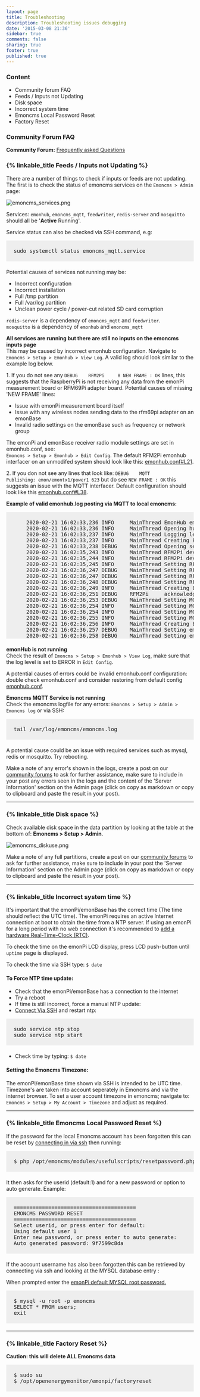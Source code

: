 ```yaml
---
layout: page
title: Troubleshooting
description: Troubleshooting issues debugging
date: '2015-03-08 21:36'
sidebar: true
comments: false
sharing: true
footer: true
published: true
---
```


<style>.code {font-family:monospace; font-size:14px; background-color: #eee; padding: 20px; margin-bottom:20px}</style>

### Content

- Community forum FAQ
- Feeds / Inputs not Updating
- Disk space
- Incorrect system time
- Emoncms Local Password Reset
- Factory Reset

### Community Forum FAQ

**Community Forum:** [Frequently asked Questions](https://community.openenergymonitor.org/t/frequently-asked-questions/3005)

### {% linkable_title Feeds / Inputs not Updating %}

There are a number of things to check if inputs or feeds are not updating. The first is to check the status of emoncms services on the `Emoncms > Admin` page:

![emoncms_services.png](/images/setup/emoncms_services.png)

Services: `emonhub`, `emoncms_mqtt`, `feedwriter`, `redis-server` and `mosquitto` should all be '**Active** Running'.

Service status can also be checked via SSH command, e.g:

<pre class="code">sudo systemctl status emoncms_mqtt.service</pre>

Potential causes of services not running may be: 

- Incorrect configuration
- Incorrect installation
- Full /tmp partition
- Full /var/log partition
- Unclean power cycle / power-cut related SD card corruption 

`redis-server` is a dependency of `emoncms_mqtt` and `feedwriter`.<br>
`mosquitto` is a dependency of `emonhub` and `emoncms_mqtt`

**All services are running but there are still no inputs on the emoncms inputs page**<br>
This may be caused by incorrect emonhub configuration. Navigate to `Emoncms > Setup > Emonhub > View Log`. A valid log should look similar to the example log below. 

1\. If you do not see any `DEBUG    RFM2Pi     8 NEW FRAME : OK` lines, this suggests that the RaspberryPi is not receiving any data from the emonPi measurement board or RFM69Pi adapter board. Potential causes of missing 'NEW FRAME' lines:

- Issue with emonPi measurement board itself
- Issue with any wireless nodes sending data to the rfm69pi adapter on an emonBase
- Invalid radio settings on the emonBase such as frequency or network group

The emonPi and emonBase receiver radio module settings are set in emonhub.conf, see:<br> `Emoncms > Setup > Emonhub > Edit Config`. The default RFM2Pi emonhub interfacer on an unmodifed system should look like this: [emonhub.conf#L21](https://github.com/openenergymonitor/emonhub/blob/emon-pi/conf/emonpi.default.emonhub.conf#L21).

2\. If you don not see any lines that look like: `DEBUG    MQTT       Publishing: emon/emontx1/power1 623` but do see `NEW FRAME : OK` this suggests an issue with the MQTT interfacer. Default configuration should look like this [emonhub.conf#L38](https://github.com/openenergymonitor/emonhub/blob/emon-pi/conf/emonpi.default.emonhub.conf#L38).


**Example of valid emonhub.log posting via MQTT to local emoncms:**

<pre class="code" style="white-space:pre; height:300px;">
    2020-02-21 16:02:33,236 INFO     MainThread EmonHub emonHub emon-pi variant v3-beta
    2020-02-21 16:02:33,236 INFO     MainThread Opening hub...
    2020-02-21 16:02:33,237 INFO     MainThread Logging level set to DEBUG
    2020-02-21 16:02:33,237 INFO     MainThread Creating EmonHubJeeInterfacer 'RFM2Pi' 
    2020-02-21 16:02:33,238 DEBUG    MainThread Opening serial port: /dev/ttyAMA0 @ 38400 bits/s
    2020-02-21 16:02:35,243 INFO     MainThread RFM2Pi device firmware version: [RF12demo.14]
    2020-02-21 16:02:35,244 INFO     MainThread RFM2Pi device current settings:  E i5 g210 @ 433 MHz q1
    2020-02-21 16:02:35,245 INFO     MainThread Setting RFM2Pi calibration: 230V (1p)
    2020-02-21 16:02:36,247 DEBUG    MainThread Setting RFM2Pi interval: 60
    2020-02-21 16:02:36,247 DEBUG    MainThread Setting RFM2Pi pubchannels: ['ToEmonCMS']
    2020-02-21 16:02:36,248 DEBUG    MainThread Setting RFM2Pi subchannels: ['ToRFM12']
    2020-02-21 16:02:36,249 INFO     MainThread Creating EmonHubMqttInterfacer 'MQTT' 
    2020-02-21 16:02:36,251 DEBUG    RFM2Pi     acknowledged command: > 1p
    2020-02-21 16:02:36,253 DEBUG    MainThread Setting MQTT subchannels: ['ToEmonCMS']
    2020-02-21 16:02:36,254 INFO     MainThread Setting MQTT node_format_enable: 1
    2020-02-21 16:02:36,254 INFO     MainThread Setting MQTT nodevar_format_enable: 1
    2020-02-21 16:02:36,255 INFO     MainThread Setting MQTT nodevar_format_basetopic: emon/
    2020-02-21 16:02:36,256 INFO     MainThread Creating EmonHubEmoncmsHTTPInterfacer 'emoncmsorg' 
    2020-02-21 16:02:36,257 DEBUG    MainThread Setting emoncmsorg pubchannels: ['ToRFM12']
    2020-02-21 16:02:36,258 DEBUG    MainThread Setting emoncmsorg subchannels: ['ToEmonCMS']
    2020-02-21 16:02:36,258 WARNING  MainThread Setting emoncmsorg apikey: obscured
    2020-02-21 16:02:36,258 INFO     MainThread Setting emoncmsorg url: https://emoncms.org
    2020-02-21 16:02:36,259 INFO     MainThread Setting emoncmsorg senddata: 0
    2020-02-21 16:02:36,259 INFO     MainThread Setting emoncmsorg sendstatus: 1
    2020-02-21 16:02:36,352 DEBUG    RFM2Pi     RFM2Pi broadcasting time: 16:02
    2020-02-21 16:02:36,559 DEBUG    RFM2Pi     acknowledged command: <nn> i     - set node ID (standard node ids are 1..30)
    2020-02-21 16:02:36,663 DEBUG    RFM2Pi     acknowledged command: <n> b      - set MHz band (4 = 433, 8 = 868, 9 = 915)
    2020-02-21 16:02:36,768 DEBUG    RFM2Pi     acknowledged command: <nnnn> o   - change frequency offset within the band (default 1600)
    2020-02-21 16:02:36,976 DEBUG    RFM2Pi     acknowledged command: <nnn> g    - set network group (RFM12 only allows 212, 0 = any)
    2020-02-21 16:02:37,080 DEBUG    RFM2Pi     acknowledged command: <n> c      - set collect mode (advanced, normally 0)
    2020-02-21 16:02:37,313 DEBUG    RFM2Pi     acknowledged command: ...,<nn> a - send data packet to node <nn>, request ack
    2020-02-21 16:02:37,417 DEBUG    RFM2Pi     acknowledged command: ...,<nn> s - send data packet to node <nn>, no ack
    2020-02-21 16:02:37,521 DEBUG    RFM2Pi     acknowledged command: <n> q      - set quiet mode (1 = don't report bad packets)
    2020-02-21 16:02:37,626 DEBUG    RFM2Pi     acknowledged command: <n> x      - set reporting format (0: decimal, 1: hex, 2: hex+ascii)
    2020-02-21 16:02:37,732 DEBUG    RFM2Pi     acknowledged command: <nnn> y    - enable signal strength trace mode, default:0 (disabled)
    2020-02-21 16:02:37,837 DEBUG    RFM2Pi     acknowledged command: sample interval <nnn> secs/100 (0.01s-2.5s) eg 10y=0.1s
    2020-02-21 16:02:38,147 DEBUG    RFM2Pi     acknowledged command: <hchi>,<hclo>,<addr>,<cmd> f     - FS20 command (868 MHz)
    2020-02-21 16:02:38,252 DEBUG    RFM2Pi     acknowledged command: <addr>,<dev>,<on> k              - KAKU command (433 MHz)
    2020-02-21 16:02:38,456 DEBUG    RFM2Pi     device settings updated: E i5 g210 @ 433 MHz q1
    2020-02-21 16:02:38,559 DEBUG    RFM2Pi     7 NEW FRAME : OK 24 164 0 0 0 151 2 27 0 1 0 0 0 (-45)
    2020-02-21 16:02:38,561 DEBUG    RFM2Pi     7 Timestamp : 1582300958.5596843
    2020-02-21 16:02:38,561 DEBUG    RFM2Pi     7 From Node : 24
    2020-02-21 16:02:38,562 DEBUG    RFM2Pi     7    Values : [16.400000000000002, 0, 66.3, 2.7, 1]
    2020-02-21 16:02:38,562 DEBUG    RFM2Pi     7      RSSI : -45
    2020-02-21 16:02:38,563 DEBUG    RFM2Pi     7 Sent to channel(start)' : ToEmonCMS
    2020-02-21 16:02:38,563 DEBUG    RFM2Pi     7 Sent to channel(end)' : ToEmonCMS
    2020-02-21 16:02:38,665 DEBUG    RFM2Pi     acknowledged command: > 0,16,2,0,0s
    2020-02-21 16:02:38,763 INFO     MQTT       Connecting to MQTT Server
    2020-02-21 16:02:38,767 DEBUG    RFM2Pi     confirmed sent packet size: -> 4 b
    2020-02-21 16:02:38,866 INFO     MQTT       connection status: Connection successful
    2020-02-21 16:02:38,867 DEBUG    MQTT       CONACK => Return code: 0
    2020-02-21 16:02:38,871 DEBUG    RFM2Pi     8 NEW FRAME : OK 19 181 0 0 0 37 2 28 0 1 0 0 0 (-49)
    2020-02-21 16:02:38,872 DEBUG    RFM2Pi     8 Timestamp : 1582300958.87131
    2020-02-21 16:02:38,873 DEBUG    RFM2Pi     8 From Node : 19
    2020-02-21 16:02:38,873 DEBUG    RFM2Pi     8    Values : [18.1, 0, 54.900000000000006, 2.8000000000000003, 1]
    2020-02-21 16:02:38,874 DEBUG    RFM2Pi     8      RSSI : -49
    2020-02-21 16:02:38,874 DEBUG    RFM2Pi     8 Sent to channel(start)' : ToEmonCMS
    2020-02-21 16:02:38,874 DEBUG    RFM2Pi     8 Sent to channel(end)' : ToEmonCMS
    2020-02-21 16:02:38,881 DEBUG    emoncmsorg Buffer size: 1
    2020-02-21 16:02:38,969 INFO     MQTT       on_subscribe
    2020-02-21 16:02:38,970 DEBUG    MQTT       Publishing: emon/emonth1/temperature 18.1
    2020-02-21 16:02:38,977 DEBUG    MQTT       Publishing: emon/emonth1/external temperature 0
    2020-02-21 16:02:38,978 DEBUG    MQTT       Publishing: emon/emonth1/humidity 54.900000000000006
    2020-02-21 16:02:38,980 DEBUG    MQTT       Publishing: emon/emonth1/battery 2.8000000000000003
    2020-02-21 16:02:38,981 DEBUG    MQTT       Publishing: emon/emonth1/pulsecount 1
    2020-02-21 16:02:38,982 DEBUG    MQTT       Publishing: emon/emonth1/rssi -49
    2020-02-21 16:02:38,984 INFO     MQTT       Publishing: emonhub/rx/19/values 18.1,0,54.900000000000006,2.8000000000000003,1,-49
    2020-02-21 16:02:39,480 DEBUG    RFM2Pi     9 NEW FRAME : OK 22 175 0 0 0 47 2 28 0 1 0 0 0 (-44)
    2020-02-21 16:02:39,481 DEBUG    RFM2Pi     9 Timestamp : 1582300959.4804919
    2020-02-21 16:02:39,482 DEBUG    RFM2Pi     9 From Node : 22
    2020-02-21 16:02:39,482 DEBUG    RFM2Pi     9    Values : [17.5, 0, 55.900000000000006, 2.8000000000000003, 1]
    2020-02-21 16:02:39,483 DEBUG    RFM2Pi     9      RSSI : -44
    2020-02-21 16:02:39,483 DEBUG    RFM2Pi     9 Sent to channel(start)' : ToEmonCMS
    2020-02-21 16:02:39,484 DEBUG    RFM2Pi     9 Sent to channel(end)' : ToEmonCMS
    2020-02-21 16:02:39,594 DEBUG    MQTT       Publishing: emon/emonth4/temperature 17.5
    2020-02-21 16:02:39,595 DEBUG    MQTT       Publishing: emon/emonth4/external temperature 0
    2020-02-21 16:02:39,597 DEBUG    MQTT       Publishing: emon/emonth4/humidity 55.900000000000006
    2020-02-21 16:02:39,598 DEBUG    MQTT       Publishing: emon/emonth4/battery 2.8000000000000003
    2020-02-21 16:02:39,600 DEBUG    MQTT       Publishing: emon/emonth4/pulsecount 1
    2020-02-21 16:02:39,601 DEBUG    MQTT       Publishing: emon/emonth4/rssi -44
    2020-02-21 16:02:39,602 INFO     MQTT       Publishing: emonhub/rx/22/values 17.5,0,55.900000000000006,2.8000000000000003,1,-44
    2020-02-21 16:02:41,904 DEBUG    RFM2Pi     10 NEW FRAME : OK 10 111 2 226 1 0 0 0 0 220 90 84 220 1 0 155 5 1 0 0 0 0 0 0 0 0 0 (-53)
    2020-02-21 16:02:41,905 DEBUG    RFM2Pi     10 Timestamp : 1582300961.904312
    2020-02-21 16:02:41,906 DEBUG    RFM2Pi     10 From Node : 10
    2020-02-21 16:02:41,906 DEBUG    RFM2Pi     10    Values : [623, 482, 0, 0, 232.6, 121940, 66971, 0, 0]
    2020-02-21 16:02:41,907 DEBUG    RFM2Pi     10      RSSI : -53
    2020-02-21 16:02:41,907 DEBUG    RFM2Pi     10 Sent to channel(start)' : ToEmonCMS
    2020-02-21 16:02:41,908 DEBUG    RFM2Pi     10 Sent to channel(end)' : ToEmonCMS
    2020-02-21 16:02:42,019 DEBUG    MQTT       Publishing: emon/emontx1/power1 623
    2020-02-21 16:02:42,020 DEBUG    MQTT       Publishing: emon/emontx1/power2 482
    2020-02-21 16:02:42,021 DEBUG    MQTT       Publishing: emon/emontx1/power3 0
    2020-02-21 16:02:42,022 DEBUG    MQTT       Publishing: emon/emontx1/power4 0
    2020-02-21 16:02:42,023 DEBUG    MQTT       Publishing: emon/emontx1/vrms 232.6
    2020-02-21 16:02:42,023 DEBUG    MQTT       Publishing: emon/emontx1/e1 121940
    2020-02-21 16:02:42,024 DEBUG    MQTT       Publishing: emon/emontx1/e2 66971
    2020-02-21 16:02:42,025 DEBUG    MQTT       Publishing: emon/emontx1/e3 0
    2020-02-21 16:02:42,026 DEBUG    MQTT       Publishing: emon/emontx1/e4 0
    2020-02-21 16:02:42,028 DEBUG    MQTT       Publishing: emon/emontx1/rssi -53
    2020-02-21 16:02:42,029 INFO     MQTT       Publishing: emonhub/rx/10/values 623,482,0,0,232.6,121940,66971,0,0,-53
</pre>

**emonHub is not running**<br>
Check the result of `Emoncms > Setup > Emonhub > View Log`, make sure that the log level is set to ERROR in `Edit Config`. 

A potential causes of errors could be invalid emonhub.conf configuration: double check emonhub.conf and consider restoring from default config [emonhub.conf](https://github.com/openenergymonitor/emonhub/blob/emon-pi/conf/emonpi.default.emonhub.conf).

**Emoncms MQTT Service is not running**<br>
Check the emoncms logfile for any errors: `Emoncms > Setup > Admin > Emoncms log` or via SSH:

<pre class="code">tail /var/log/emoncms/emoncms.log</pre>

A potential cause could be an issue with required services such as mysql, redis or mosquitto. Try rebooting.

Make a note of any error's shown in the logs, create a post on our [community forums](https://community.openenergymonitor.org/) to ask for further assistance, make sure to include in your post any errors seen in the logs and the content of the 'Server Information' section on the Admin page (click on copy as markdown or copy to clipboard and paste the result in your post).



---

### {% linkable_title Disk space %}

Check available disk space in the data partition by looking at the table at the bottom of: **Emoncms > Setup > Admin**.

![emoncms_diskuse.png](/images/setup/emoncms_diskuse.png)

Make a note of any full partitions, create a post on our [community forums](https://community.openenergymonitor.org/) to ask for further assistance, make sure to include in your post the 'Server Information' section on the Admin page (click on copy as markdown or copy to clipboard and paste the result in your post).

---

### {% linkable_title Incorrect system time %}

It's important that the emonPi/emonBase has the correct time (The time should reflect the UTC time). The emonPi requires an active Internet connection at boot to obtain the time from a NTP server. If using an emonPi for a long period with no web connection it's recommended to [add a hardware Real-Time-Clock (RTC)](https://wiki.openenergymonitor.org/index.php/EmonPi#Adding_a_Real_Time_Clock_.28RTC.29).


To check the time on the emonPi LCD display, press LCD push-button until `uptime` page is displayed.

To check the time via SSH type: `$ date`

#### To Force NTP time update:

   - Check that the emonPi/emonBase has a connection to the internet
   - Try a reboot
   - If time is still incorrect, force a manual NTP update:
   - [Connect Via SSH](/technical/credentials/#ssh) and restart ntp:
   
<pre class="code">
sudo service ntp stop
sudo service ntp start
</pre>

   -  Check time by typing: `$ date`

#### Setting the Emoncms Timezone:

The emonPi/emonBase time shown via SSH is intended to be UTC time. Timezone's are taken into account seperately in Emoncms and via the internet browser. To set a user account timezone in emoncms; navigate to: `Emoncms > Setup > My Account > Timezone` and adjust as required.

---

### {% linkable_title Emoncms Local Password Reset %}

If the password for the local Emoncms account has been forgotten this can be reset by [connecting in via ssh](/technical/credentials/#ssh) then running:

<pre class="code">$ php /opt/emoncms/modules/usefulscripts/resetpassword.php</pre>

It then asks for the userid (default:1) and for a new password or option to auto generate. Example:

<pre class="code">
=======================================
EMONCMS PASSWORD RESET
=======================================
Select userid, or press enter for default:
Using default user 1
Enter new password, or press enter to auto generate:
Auto generated password: 9f7599c8da
</pre>

If the account username has also been forgotten this can be retrieved by connecting via ssh and looking at the MYSQL database entry :

When prompted enter the [emonPi default MYSQL root password.](https://guide.openenergymonitor.org/technical/credentials/#mysql)

<pre class="code">
$ mysql -u root -p emoncms
SELECT * FROM users;
exit
</pre>

---

### {% linkable_title Factory Reset %}

**Caution: this will delete ALL Emoncms data**

<pre class="code">
$ sudo su
$ /opt/openenergymonitor/emonpi/factoryreset
</pre>
